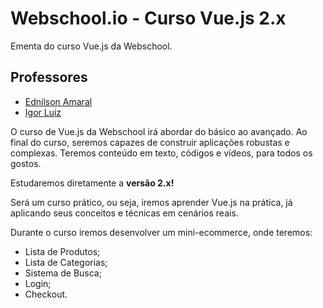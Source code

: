# Webschool.io - Curso Vue.js 2.x

Ementa do curso Vue.js da Webschool.


## Professores  

- [Ednilson Amaral](https://github.com/ednilsonamaral)  
- [Igor Luiz](https://github.com/Halfeld)


O curso de Vue.js da Webschool irá abordar do básico ao avançado. Ao final do curso, seremos capazes de construir aplicações robustas e complexas. Teremos conteúdo em texto, códigos e vídeos, para todos os gostos.

Estudaremos diretamente a **versão 2.x!**

Será um curso prático, ou seja, iremos aprender Vue.js na prática, já aplicando seus conceitos e técnicas em cenários reais.

Durante o curso iremos desenvolver um mini-ecommerce, onde teremos:

- Lista de Produtos;
- Lista de Categorias;
- Sistema de Busca;
- Login;
- Checkout.

